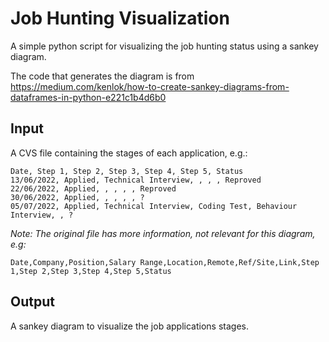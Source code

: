 # Job Hunting Visualization

A simple python script for visualizing the job hunting status using a sankey diagram.

The code that generates the diagram is from https://medium.com/kenlok/how-to-create-sankey-diagrams-from-dataframes-in-python-e221c1b4d6b0 

## Input

A CVS file containing the stages of each application, e.g.:

```
Date, Step 1, Step 2, Step 3, Step 4, Step 5, Status
13/06/2022, Applied, Technical Interview, , , , Reproved
22/06/2022, Applied, , , , , Reproved
30/06/2022, Applied, , , , , ?
05/07/2022, Applied, Technical Interview, Coding Test, Behaviour Interview, , ?
```

_Note: The original file has more information, not relevant for this diagram, e.g:_ 
```
Date,Company,Position,Salary Range,Location,Remote,Ref/Site,Link,Step 1,Step 2,Step 3,Step 4,Step 5,Status
```

## Output 

A sankey diagram to visualize the job applications stages.
